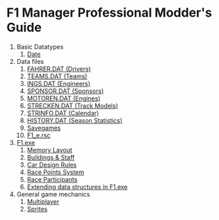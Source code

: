 # F1 Manager Professional Modder's Guide

1. Basic Datatypes
    1. [Date](basic/date.md)
1. Data files
    1. [FAHRER.DAT (Drivers)](files/drivers.md)
    1. [TEAMS.DAT (Teams)](teams.md)
    1. [INGS.DAT (Engineers)](engineers.md)
    1. [SPONSOR.DAT (Sponsors)](sponsors.md)
    1. [MOTOREN.DAT (Engines)](engines.md)
    1. [STRECKEN.DAT (Track Models)](files/tracks.md)
    1. [STRINFO.DAT (Calendar)](files/calendar.md)
    1. [HISTORY.DAT (Season Statistics)](history.md)
    1. [Savegames](savegames.md)
    1. [F1_e.rsc](rsc/format.md)
1. [F1.exe](f1-exe.md)
    1. [Memory Layout](memory.md)
    1. [Buildings & Staff](buildings.md)
    1. [Car Design Rules](rules.md)
    1. [Race Points System](points.md)
    1. [Race Participants](participants.md)
    1. [Extending data structures in F1.exe](exe/extend.md)
1. General game mechanics
    1. [Multiplayer](multiplayer.md)
    1. [Sprites](sprites.md)

